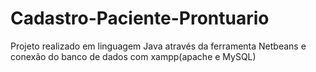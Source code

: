 # Cadastro-Paciente-Prontuario
 Projeto realizado em linguagem Java através da ferramenta Netbeans e conexão do banco de dados com xampp(apache e MySQL)
